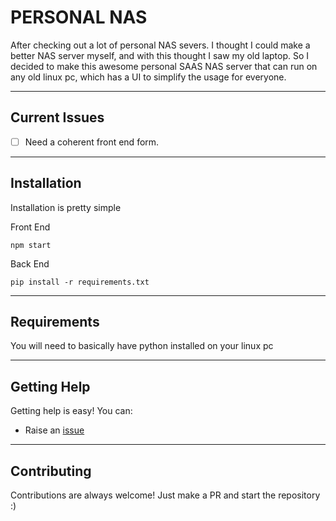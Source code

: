 
# PERSONAL NAS

After checking out a lot of personal NAS severs. I thought I could make a better NAS server myself, and with this thought I saw my old laptop. So I decided to make this awesome personal SAAS NAS server that can run on any old linux pc, which has a UI to simplify the usage for everyone. 

---

## Current Issues 

- [ ] Need a coherent front end form.

---

## Installation

Installation is pretty simple


Front End

```
npm start
```

Back End

```
pip install -r requirements.txt
```

---

## Requirements
 
 You will need to basically have python installed on your linux pc

---

## Getting Help

Getting help is easy! You can:

* Raise an [issue](https://github.com/sansyrox/personal_nas_server_with_UI/issues/new/choose)

---

## Contributing

Contributions are always welcome! Just make a PR and start the repository :)